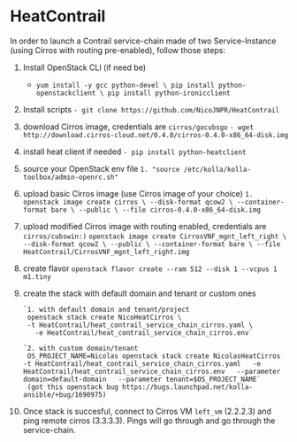 # HeatContrail

In order to launch a Contrail service-chain made of two Service-Instance (using Cirros with routing pre-enabled), follow those steps:

1. Install OpenStack CLI (if need be)
   * `yum install -y gcc python-devel \
    pip install python-openstackclient \
    pip install python-ironicclient`    

1. Install scripts
        `- git clone https://github.com/NicoJNPR/HeatContrail`

1. download Cirros image, credentials are `cirros/gocubsgo`
        `- wget http://download.cirros-cloud.net/0.4.0/cirros-0.4.0-x86_64-disk.img`
1. install heat client if needed
        `- pip install python-heatclient`
1. source your OpenStack env file
        `1. "source /etc/kolla/kolla-toolbox/admin-openrc.sh"`
1. upload basic Cirros image (use Cirros image of your choice)
        `1. openstack image create cirros \
          --disk-format qcow2 \
          --container-format bare \
          --public \
          --file cirros-0.4.0-x86_64-disk.img`
1. upload modified Cirros image with routing enabled, credentials are `cirros/cubswin:)`
        `openstack image create CirrosVNF_mgnt_left_right \
          --disk-format qcow2 \
          --public \
          --container-format bare \
          --file HeatContrail/CirrosVNF_mgnt_left_right.img`
1. create flavor
        `openstack flavor create --ram 512 --disk 1 --vcpus 1 m1.tiny`
1. create the stack with default domain and tenant or custom ones

       `1. with default domain and tenant/project
        openstack stack create NicoHeatCirros \
        -t HeatContrail/heat_contrail_service_chain_cirros.yaml \
          -e HeatContrail/heat_contrail_service_chain_cirros.env`

       `2. with custom domain/tenant
        OS_PROJECT_NAME=Nicolas openstack stack create NicolasHeatCirros   -t HeatContrail/heat_contrail_service_chain_cirros.yaml   -e HeatContrail/heat_contrail_service_chain_cirros.env   --parameter domain=default-domain   --parameter tenant=$OS_PROJECT_NAME`
        (got this openstack bug https://bugs.launchpad.net/kolla-ansible/+bug/1690975)

1. Once stack is succesful, connect to Cirros VM `left_vm` (2.2.2.3) and ping remote cirros (3.3.3.3). Pings will go through and go through the service-chain.


